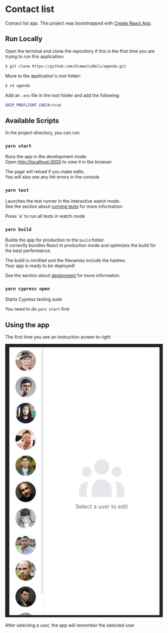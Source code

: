 # Contact list

Contact list app.
This project was bootstrapped with [Create React App](https://github.com/facebook/create-react-app).

## Run Locally

Open the terminal and clone the repository if this is the first time you are trying to run this application:

```bash
$ git clone https://github.com/StamatisDeli/agenda.git
```

Move to the application's root folder:

```bash
$ cd agenda
```

Add an `.env` file in the root folder and add the following:

```bash
SKIP_PREFLIGHT_CHECK=true
```

## Available Scripts

In the project directory, you can run:

### `yarn start`

Runs the app in the development mode.\
Open [http://localhost:3000](http://localhost:3000) to view it in the browser.

The page will reload if you make edits.\
You will also see any lint errors in the console.

### `yarn test`

Launches the test runner in the interactive watch mode.\
See the section about [running tests](https://facebook.github.io/create-react-app/docs/running-tests) for more information.

Press 'a' to run all tests in watch mode

### `yarn build`

Builds the app for production to the `build` folder.\
It correctly bundles React in production mode and optimizes the build for the best performance.

The build is minified and the filenames include the hashes.\
Your app is ready to be deployed!

See the section about [deployment](https://facebook.github.io/create-react-app/docs/deployment) for more information.

### `yarn cypress open`

Starts Cypress testing suite

You need to do `yarn start` first

## Using the app

The first time you see an instruction screen to right

![image](/public/Screenshot.png)

After selecting a user, the app will remember the selected user
